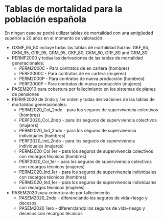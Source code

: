 # Tablas de mortalidad para la población española
En ningun caso se podrá utilizar tablas de mortalidad con una antigüedad superior a 20 años en el momento de valoración
- GXMF_95_80 incluye todas las tablas de mortalidad Suizas: GKF_95, GKM_95, GRF_95, GRM_95, GKF_80, GKM_80, GRF_80 and GRM_80
- PERMF2000 y todas las derivaciones de las tablas de mortalidad generacionales:
  - *PERM2000C*   - Para contratos de en cartera (hombres)
  - PERF2000C   - Para contratos de en cartera (mujeres)
  - PERM2000P   - Para contratos de nueva producción (hombres)
  - PERF2000P   - Para contratos de nueva producción (mujeres)
- PASEM2010 para cobertura por fallecimiento en los sistemas de planes de pensiones
- PERMF2020 de 2ndo y 1er orden y todas derivaciones de las tablas de mortalidad generacionales:
  - PERM2020_Col_2ndo   - para los seguros de supervivencia colectivos (hombres)
  - PERF2020_Col_2ndo   - para los seguros de supervivencia colectivos (mujeres)
  - PERM2020_Ind_2ndo   - para los seguros de supervivencia individuales (hombres)
  - PERF2020_Ind_2ndo   - para los seguros de supervivencia individuales (mujeres)
  - PERM2020_Col_1er    - para los seguros de supervivencia colectivos con recargos técnicos (hombres)
  - PERF2020_Col_1er    - para los seguros de supervivencia colectivos con recargos técnicos (mujeres)
  - PERM2020_Ind_1er    - para los seguros de supervivencia individuales con recargos técnicos (hombres)
  - PERM2020_Ind_1er    - para los seguros de supervivencia individuales con recargos técnicos (mujeres)
- PASEM2020 para cobertura de por fallecimiento
  - PASEM2020_2ndo - diferenciando los seguros de vida-riesgo y decesos
  - PASEM2020_1ero - diferenciando los seguros de vida-riesgo y decesos con recargos técnicos
